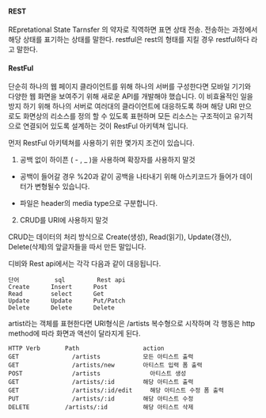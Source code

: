 
#### REST

REpretational State Tarnsfer 의 약자로 직역하면 표면 상태 전송. 전송하는 과정에서 해당 상태를 표기하는 상태를 말한다. 
restful은 rest의 형태를 지킬 경우 restful하다 라고 말한다. 

#### RestFul

단순히 하나의 웹 페이지 클라이언트를 위해 하나의 서버를 구성한다면 모바일 기기와 다양한 웹 화면을 보여주기 위해 새로운 API를 개발해야 했습니다. 이 비효율적인 일을 방지 하기 위해 하나의 서버로 여러대의 클라이언트에 대응하도록 하며 해당 URI 만으로도 화면상의 리소스를 정의 할 수 있도록 표현하며 모든 리소스는 구조적이고 유기적으로 연결되어 있도록 설계하는 것이 RestFul 아키텍쳐 입니다.

먼저 RestFul 아키텍쳐를 사용하기 위한 몇가지 조건이 있습니다.

1. 공백 없이 하이픈 ( - , _ )을 사용하며 확장자를 사용하지 말것

- 공백이 들어갈 경우 %20과 같이 공백을 나타내기 위해 아스키코드가 들어가 데이터가 변형될수 있습니다.

- 파일은 header의 media type으로 구분합니다.

2. CRUD를 URI에 사용하지 말것

CRUD는 데이터의 처리 방식으로 Create(생성), Read(읽기), Update(갱신), Delete(삭제)의 앞글자들을 따서 만든 말입니다.

디비와 Rest api에서는 각각 다음과 같이 대응됩니다.
```
단어          sql         Rest api
Create      Insert      Post
Read        select      Get
Update      Update      Put/Patch
Delete      Delete      Delete
```

artist라는 객체를 표현한다면 URI형식은 /artists 복수형으로 시작하며 각 행동은 http method에 따라 화면과 액션이 달라지게 된다.
```
HTTP Verb 	    Path 	              action
GET 	          /artists 	          모든 아티스트 출력
GET 	          /artists/new 	      아티스트 입력 폼 출력
POST 	          /artists      	    아티스트 생성
GET 	          /artists/:id 	      해당 아티스트 출력
GET 	          /artists/:id/edit 	해당 아티스트 수정 폼 출력
PUT 	          /artists/:id 	      해당 아티스트 수정
DELETE 	        /artists/:id 	      해당 아티스트 삭제 
```
